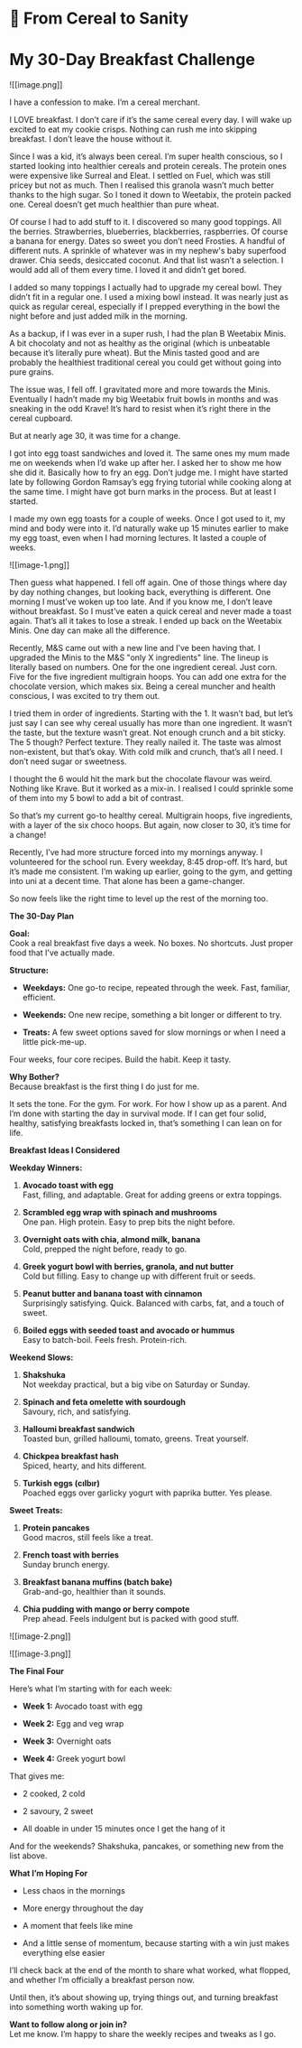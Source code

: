 # 🥣 From Cereal to Sanity

# My 30-Day Breakfast Challenge
![[image.png]]

I have a confession to make. I’m a cereal merchant.

I LOVE breakfast. I don’t care if it’s the same cereal every day. I will wake up excited to eat my cookie crisps. Nothing can rush me into skipping breakfast. I don’t leave the house without it.

Since I was a kid, it’s always been cereal. I’m super health conscious, so I started looking into healthier cereals and protein cereals. The protein ones were expensive like Surreal and Eleat. I settled on Fuel, which was still pricey but not as much. Then I realised this granola wasn’t much better thanks to the high sugar. So I toned it down to Weetabix, the protein packed one. Cereal doesn’t get much healthier than pure wheat.

Of course I had to add stuff to it. I discovered so many good toppings. All the berries. Strawberries, blueberries, blackberries, raspberries. Of course a banana for energy. Dates so sweet you don’t need Frosties. A handful of different nuts. A sprinkle of whatever was in my nephew's baby superfood drawer. Chia seeds, desiccated coconut. And that list wasn’t a selection. I would add all of them every time. I loved it and didn’t get bored.

I added so many toppings I actually had to upgrade my cereal bowl. They didn’t fit in a regular one. I used a mixing bowl instead. It was nearly just as quick as regular cereal, especially if I prepped everything in the bowl the night before and just added milk in the morning.

As a backup, if I was ever in a super rush, I had the plan B Weetabix Minis. A bit chocolaty and not as healthy as the original (which is unbeatable because it’s literally pure wheat). But the Minis tasted good and are probably the healthiest traditional cereal you could get without going into pure grains.

The issue was, I fell off. I gravitated more and more towards the Minis. Eventually I hadn’t made my big Weetabix fruit bowls in months and was sneaking in the odd Krave! It’s hard to resist when it’s right there in the cereal cupboard.

But at nearly age 30, it was time for a change.

I got into egg toast sandwiches and loved it. The same ones my mum made me on weekends when I’d wake up after her. I asked her to show me how she did it. Basically how to fry an egg. Don’t judge me. I might have started late by following Gordon Ramsay’s egg frying tutorial while cooking along at the same time. I might have got burn marks in the process. But at least I started.

I made my own egg toasts for a couple of weeks. Once I got used to it, my mind and body were into it. I’d naturally wake up 15 minutes earlier to make my egg toast, even when I had morning lectures. It lasted a couple of weeks.

![[image-1.png]]

Then guess what happened. I fell off again. One of those things where day by day nothing changes, but looking back, everything is different. One morning I must’ve woken up too late. And if you know me, I don’t leave without breakfast. So I must’ve eaten a quick cereal and never made a toast again. That’s all it takes to lose a streak. I ended up back on the Weetabix Minis. One day can make all the difference.

Recently, M&S came out with a new line and I’ve been having that. I upgraded the Minis to the M&S "only X ingredients" line. The lineup is literally based on numbers. One for the one ingredient cereal. Just corn. Five for the five ingredient multigrain hoops. You can add one extra for the chocolate version, which makes six. Being a cereal muncher and health conscious, I was excited to try them out.

I tried them in order of ingredients. Starting with the 1. It wasn’t bad, but let’s just say I can see why cereal usually has more than one ingredient. It wasn’t the taste, but the texture wasn’t great. Not enough crunch and a bit sticky. The 5 though? Perfect texture. They really nailed it. The taste was almost non-existent, but that’s okay. With cold milk and crunch, that’s all I need. I don’t need sugar or sweetness.

I thought the 6 would hit the mark but the chocolate flavour was weird. Nothing like Krave. But it worked as a mix-in. I realised I could sprinkle some of them into my 5 bowl to add a bit of contrast.

So that’s my current go-to healthy cereal. Multigrain hoops, five ingredients, with a layer of the six choco hoops. But again, now closer to 30, it’s time for a change!

Recently, I’ve had more structure forced into my mornings anyway. I volunteered for the school run. Every weekday, 8:45 drop-off. It’s hard, but it’s made me consistent. I’m waking up earlier, going to the gym, and getting into uni at a decent time. That alone has been a game-changer.

So now feels like the right time to level up the rest of the morning too.

**The 30-Day Plan**

**Goal:**  
Cook a real breakfast five days a week. No boxes. No shortcuts. Just proper food that I’ve actually made.

**Structure:**

- **Weekdays:** One go-to recipe, repeated through the week. Fast, familiar, efficient.
    
- **Weekends:** One new recipe, something a bit longer or different to try.
    
- **Treats:** A few sweet options saved for slow mornings or when I need a little pick-me-up.
    

Four weeks, four core recipes. Build the habit. Keep it tasty.

**Why Bother?**  
Because breakfast is the first thing I do just for me.

It sets the tone. For the gym. For work. For how I show up as a parent. And I’m done with starting the day in survival mode. If I can get four solid, healthy, satisfying breakfasts locked in, that’s something I can lean on for life.

**Breakfast Ideas I Considered**

**Weekday Winners:**

1. **Avocado toast with egg**  
    Fast, filling, and adaptable. Great for adding greens or extra toppings.
    
2. **Scrambled egg wrap with spinach and mushrooms**  
    One pan. High protein. Easy to prep bits the night before.
    
3. **Overnight oats with chia, almond milk, banana**  
    Cold, prepped the night before, ready to go.
    
4. **Greek yogurt bowl with berries, granola, and nut butter**  
    Cold but filling. Easy to change up with different fruit or seeds.
    
5. **Peanut butter and banana toast with cinnamon**  
    Surprisingly satisfying. Quick. Balanced with carbs, fat, and a touch of sweet.
    
6. **Boiled eggs with seeded toast and avocado or hummus**  
    Easy to batch-boil. Feels fresh. Protein-rich.
    

**Weekend Slows:**

1. **Shakshuka**  
    Not weekday practical, but a big vibe on Saturday or Sunday.
    
2. **Spinach and feta omelette with sourdough**  
    Savoury, rich, and satisfying.
    
3. **Halloumi breakfast sandwich**  
    Toasted bun, grilled halloumi, tomato, greens. Treat yourself.
    
4. **Chickpea breakfast hash**  
    Spiced, hearty, and hits different.
    
5. **Turkish eggs (cılbır)**  
    Poached eggs over garlicky yogurt with paprika butter. Yes please.
    

**Sweet Treats:**

1. **Protein pancakes**  
    Good macros, still feels like a treat.
    
2. **French toast with berries**  
    Sunday brunch energy.
    
3. **Breakfast banana muffins (batch bake)**  
    Grab-and-go, healthier than it sounds.
    
4. **Chia pudding with mango or berry compote**  
    Prep ahead. Feels indulgent but is packed with good stuff.

![[image-2.png]]

![[image-3.png]]

**The Final Four**

Here’s what I’m starting with for each week:

- **Week 1:** Avocado toast with egg
    
- **Week 2:** Egg and veg wrap
    
- **Week 3:** Overnight oats
    
- **Week 4:** Greek yogurt bowl
    

That gives me:

- 2 cooked, 2 cold
    
- 2 savoury, 2 sweet
    
- All doable in under 15 minutes once I get the hang of it
    

And for the weekends? Shakshuka, pancakes, or something new from the list above.

**What I’m Hoping For**

- Less chaos in the mornings
    
- More energy throughout the day
    
- A moment that feels like mine
    
- And a little sense of momentum, because starting with a win just makes everything else easier
    

I’ll check back at the end of the month to share what worked, what flopped, and whether I’m officially a breakfast person now.

Until then, it’s about showing up, trying things out, and turning breakfast into something worth waking up for.

**Want to follow along or join in?**  
Let me know. I’m happy to share the weekly recipes and tweaks as I go.